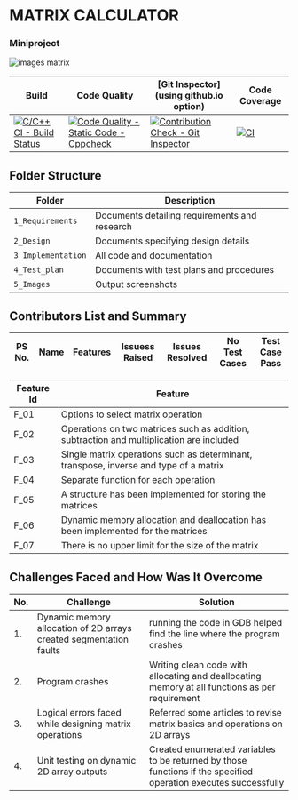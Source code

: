 # MATRIX CALCULATOR
### Miniproject 
![images matrix](https://user-images.githubusercontent.com/82052062/130574181-41d500d6-9777-4bc1-ace4-3405fb86e7bd.png)

Build | Code Quality | [Git Inspector](using github.io option)| Code Coverage |
------|----------|--------------|---------------------
[![C/C++ CI - Build Status](https://github.com/Adithya1798/SDLC_26_HammerHeads/actions/workflows/c-cpp.yml/badge.svg)](https://github.com/Adithya1798/SDLC_26_HammerHeads/actions/workflows/c-cpp.yml) | [![Code Quality - Static Code - Cppcheck](https://github.com/Adithya1798/SDLC_26_HammerHeads/actions/workflows/cppcheck.yml/badge.svg)](https://github.com/Adithya1798/SDLC_26_HammerHeads/actions/workflows/cppcheck.yml)|[![Contribution Check - Git Inspector](https://github.com/Adithya1798/SDLC_26_HammerHeads/actions/workflows/gitinspector.yml/badge.svg)](https://github.com/Adithya1798/SDLC_26_HammerHeads/actions/workflows/gitinspector.yml)| [![CI](https://github.com/Adithya1798/SDLC_26_HammerHeads/actions/workflows/main.yml/badge.svg)](https://github.com/Adithya1798/SDLC_26_HammerHeads/actions/workflows/main.yml)

## Folder Structure
Folder             | Description
-------------------| -----------------------------------------
`1_Requirements`   | Documents detailing requirements and research
`2_Design`         | Documents specifying design details
`3_Implementation` | All code and documentation
`4_Test_plan`      | Documents with test plans and procedures
`5_Images`         | Output screenshots

## Contributors List and Summary

PS No. |  Name   |    Features    | Issuess Raised |Issues Resolved|No Test Cases|Test Case Pass
-------|---------|----------------|----------------|---------------|-------------|--------------
  

| Feature Id | Feature |
| -----------|---------|
|F_01| Options to select matrix operation|
|F_02| Operations on two matrices such as addition, subtraction and multiplication are included|
|F_03| Single matrix operations such as determinant, transpose, inverse and type of a matrix |
|F_04| Separate function for each operation |
|F_05| A structure has been implemented for storing the matrices|
|F_06| Dynamic memory allocation and deallocation has been implemented for the matrices|
|F_07|  There is no upper limit for the size of the matrix|

## Challenges Faced and How Was It Overcome

| No. | Challenge | Solution
|-----|-----------|--------
|1. | Dynamic memory allocation of 2D arrays created segmentation faults| running the code in GDB helped find the line where the program crashes
|2. | Program crashes | Writing clean code with allocating and deallocating memory at all functions as per requirement|
|3. | Logical errors faced while designing matrix operations| Referred some articles to revise matrix basics and operations on 2D arrays
|4. | Unit testing on dynamic 2D array outputs| Created enumerated variables to be returned by those functions if the specified operation executes successfully

